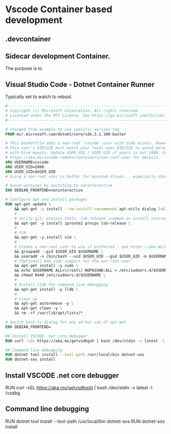 # Vscode Container based development

## .devcontainer

## Sidecar development Container.

The purpose is to 

## Visual Studio Code - Dotnet Container Runner

Typically set to watch to rebuid.

```dockerfile
#-------------------------------------------------------------------------------------------------------------
# Copyright (c) Microsoft Corporation. All rights reserved.
# Licensed under the MIT License. See https://go.microsoft.com/fwlink/?linkid=2090316 for license information.
#-------------------------------------------------------------------------------------------------------------

# changed from example to use specific version tag
FROM mcr.microsoft.com/dotnet/core/sdk:3.1.100-buster

# This Dockerfile adds a non-root 'vscode' user with sudo access. However, for Linux,
# this user's GID/UID must match your local user UID/GID to avoid permission issues
# with bind mounts. Update USER_UID / USER_GID if yours is not 1000. See
# https://aka.ms/vscode-remote/containers/non-root-user for details.
ARG USERNAME=vscode
ARG USER_UID=1000
ARG USER_GID=$USER_UID
# Using a non-root user is better for mounted drives... especially sharing nuget folder for example

# Avoid warnings by switching to noninteractive
ENV DEBIAN_FRONTEND=noninteractive

# Configure apt and install packages
RUN apt-get update \
    && apt-get -y install --no-install-recommends apt-utils dialog 2>&1 \
    #
    # Verify git, process tools, lsb-release (common in install instructions for CLIs) installed
    && apt-get -y install iproute2 procps lsb-release \
    #
    # Vim
    && apt-get -y install vim \
    #
    # Create a non-root user to use if preferred - see https://aka.ms/vscode-remote/containers/non-root-user.
    && groupadd --gid $USER_GID $USERNAME \
    && useradd -s /bin/bash --uid $USER_UID --gid $USER_GID -m $USERNAME \
    # [Optional] Add sudo support for the non-root user
    && apt-get install -y sudo \
    && echo $USERNAME ALL=\(root\) NOPASSWD:ALL > /etc/sudoers.d/$USERNAME\
    && chmod 0440 /etc/sudoers.d/$USERNAME \
    #
    # Install lldb for command line debugging
    && apt-get install -y lldb \
    #
    # Clean up
    && apt-get autoremove -y \
    && apt-get clean -y \
    && rm -rf /var/lib/apt/lists/*

# Switch back to dialog for any ad-hoc use of apt-get
ENV DEBIAN_FRONTEND=

## Install VSCODE .net core debugger
RUN curl -sSL https://aka.ms/getvsdbgsh | bash /dev/stdin -v latest -l /vsdbg

## Command line debugging
RUN dotnet tool install --tool-path /usr/local/bin dotnet-sos
RUN dotnet-sos install
```


## Install VSCODE .net core debugger
RUN curl -sSL https://aka.ms/getvsdbgsh | bash /dev/stdin -v latest -l /vsdbg

## Command line debugging
RUN dotnet tool install --tool-path /usr/local/bin dotnet-sos
RUN dotnet-sos install

